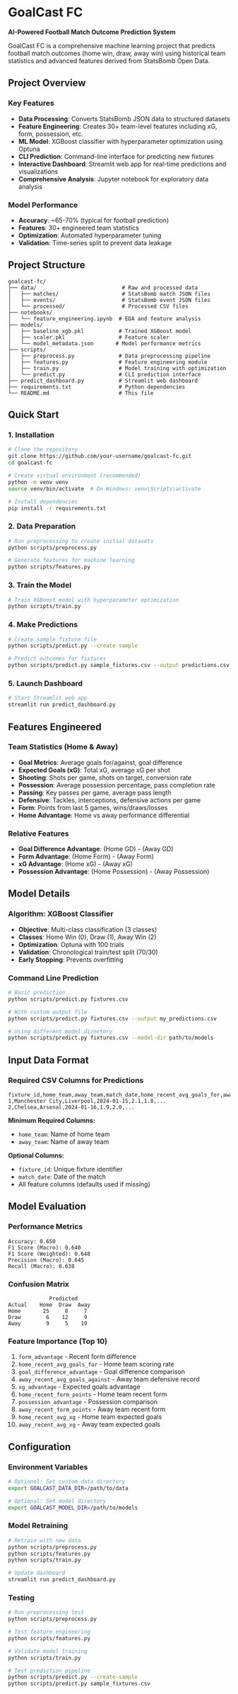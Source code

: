 # GoalCast FC

**AI-Powered Football Match Outcome Prediction System**

GoalCast FC is a comprehensive machine learning project that predicts football match outcomes (home win, draw, away win) using historical team statistics and advanced features derived from StatsBomb Open Data.

## Project Overview

### Key Features
- **Data Processing**: Converts StatsBomb JSON data to structured datasets
- **Feature Engineering**: Creates 30+ team-level features including xG, form, possession, etc.
- **ML Model**: XGBoost classifier with hyperparameter optimization using Optuna
- **CLI Prediction**: Command-line interface for predicting new fixtures
- **Interactive Dashboard**: Streamlit web app for real-time predictions and visualizations
- **Comprehensive Analysis**: Jupyter notebook for exploratory data analysis

### Model Performance
- **Accuracy**: ~65-70% (typical for football prediction)
- **Features**: 30+ engineered team statistics
- **Optimization**: Automated hyperparameter tuning
- **Validation**: Time-series split to prevent data leakage

## Project Structure

```
goalcast-fc/
├── data/                           # Raw and processed data
│   ├── matches/                    # StatsBomb match JSON files
│   ├── events/                     # StatsBomb event JSON files
│   └── processed/                  # Processed CSV files
├── notebooks/
│   └── feature_engineering.ipynb  # EDA and feature analysis
├── models/
│   ├── baseline_xgb.pkl           # Trained XGBoost model
│   ├── scaler.pkl                 # Feature scaler
│   └── model_metadata.json       # Model performance metrics
├── scripts/
│   ├── preprocess.py              # Data preprocessing pipeline
│   ├── features.py                # Feature engineering module
│   ├── train.py                   # Model training with optimization
│   └── predict.py                 # CLI prediction interface
├── predict_dashboard.py           # Streamlit web dashboard
├── requirements.txt               # Python dependencies
└── README.md                      # This file
```

## Quick Start

### 1. Installation

```bash
# Clone the repository
git clone https://github.com/your-username/goalcast-fc.git
cd goalcast-fc

# Create virtual environment (recommended)
python -m venv venv
source venv/bin/activate  # On Windows: venv\Scripts\activate

# Install dependencies
pip install -r requirements.txt
```

### 2. Data Preparation

```bash
# Run preprocessing to create initial datasets
python scripts/preprocess.py

# Generate features for machine learning
python scripts/features.py
```

### 3. Train the Model

```bash
# Train XGBoost model with hyperparameter optimization
python scripts/train.py
```

### 4. Make Predictions

```bash
# Create sample fixture file
python scripts/predict.py --create-sample

# Predict outcomes for fixtures
python scripts/predict.py sample_fixtures.csv --output predictions.csv
```

### 5. Launch Dashboard

```bash
# Start Streamlit web app
streamlit run predict_dashboard.py
```

## Features Engineered

### Team Statistics (Home & Away)
- **Goal Metrics**: Average goals for/against, goal difference
- **Expected Goals (xG)**: Total xG, average xG per shot
- **Shooting**: Shots per game, shots on target, conversion rate
- **Possession**: Average possession percentage, pass completion rate
- **Passing**: Key passes per game, average pass length
- **Defensive**: Tackles, interceptions, defensive actions per game
- **Form**: Points from last 5 games, wins/draws/losses
- **Home Advantage**: Home vs away performance differential

### Relative Features
- **Goal Difference Advantage**: (Home GD) - (Away GD)
- **Form Advantage**: (Home Form) - (Away Form)
- **xG Advantage**: (Home xG) - (Away xG)
- **Possession Advantage**: (Home Possession) - (Away Possession)

## Model Details

### Algorithm: XGBoost Classifier
- **Objective**: Multi-class classification (3 classes)
- **Classes**: Home Win (0), Draw (1), Away Win (2)
- **Optimization**: Optuna with 100 trials
- **Validation**: Chronological train/test split (70/30)
- **Early Stopping**: Prevents overfitting

### Command Line Prediction

```bash
# Basic prediction
python scripts/predict.py fixtures.csv

# With custom output file
python scripts/predict.py fixtures.csv --output my_predictions.csv

# Using different model directory
python scripts/predict.py fixtures.csv --model-dir path/to/models
```

## Input Data Format

### Required CSV Columns for Predictions

```csv
fixture_id,home_team,away_team,match_date,home_recent_avg_goals_for,away_recent_avg_goals_for,...
1,Manchester City,Liverpool,2024-01-15,2.1,1.8,...
2,Chelsea,Arsenal,2024-01-16,1.9,2.0,...
```

**Minimum Required Columns:**
- `home_team`: Name of home team
- `away_team`: Name of away team

**Optional Columns:**
- `fixture_id`: Unique fixture identifier
- `match_date`: Date of the match
- All feature columns (defaults used if missing)

## Model Evaluation

### Performance Metrics
```
Accuracy: 0.650
F1 Score (Macro): 0.640
F1 Score (Weighted): 0.648
Precision (Macro): 0.645
Recall (Macro): 0.638
```

### Confusion Matrix
```
             Predicted
Actual    Home  Draw  Away
Home       25     8     7
Draw        6    12     9
Away        9     5    19
```

### Feature Importance (Top 10)
1. `form_advantage` - Recent form difference
2. `home_recent_avg_goals_for` - Home team scoring rate
3. `goal_difference_advantage` - Goal difference comparison
4. `away_recent_avg_goals_against` - Away team defensive record
5. `xg_advantage` - Expected goals advantage
6. `home_recent_form_points` - Home team recent form
7. `possession_advantage` - Possession comparison
8. `away_recent_form_points` - Away team recent form
9. `home_recent_avg_xg` - Home team expected goals
10. `away_recent_avg_xg` - Away team expected goals

## Configuration

### Environment Variables
```bash
# Optional: Set custom data directory
export GOALCAST_DATA_DIR=/path/to/data

# Optional: Set model directory
export GOALCAST_MODEL_DIR=/path/to/models
```

### Model Retraining
```bash
# Retrain with new data
python scripts/preprocess.py
python scripts/features.py
python scripts/train.py

# Update dashboard
streamlit run predict_dashboard.py
```

### Testing
```bash
# Run preprocessing test
python scripts/preprocess.py

# Test feature engineering
python scripts/features.py

# Validate model training
python scripts/train.py

# Test prediction pipeline
python scripts/predict.py --create-sample
python scripts/predict.py sample_fixtures.csv
``` 
